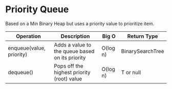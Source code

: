 # Priority Queue

Based on a Min Binary Heap but uses a priority value to prioritize item.

| Operation                | Description                                     | Big O    | Return Type         |
| ------------------------ | ----------------------------------------------- | -------- | ------------------- |
| enqueue(value, priority) | Adds a value to the queue based on its priority | O(log n) | BinarySearchTree<T> |
| dequeue()                | Pops off the highest priority (root) value      | O(log n) | T or null           |
